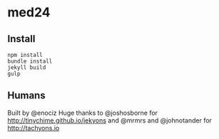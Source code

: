 # med24

## Install
```
npm install
bundle install
jekyll build
gulp
```

## Humans

Built by @enociz
Huge thanks to @joshosborne for http://tinychime.github.io/jekyons and @mrmrs and @johnotander for http://tachyons.io
